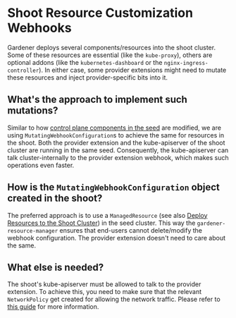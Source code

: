 # Shoot Resource Customization Webhooks

Gardener deploys several components/resources into the shoot cluster.
Some of these resources are essential (like the `kube-proxy`), others are optional addons (like the `kubernetes-dashboard` or the `nginx-ingress-controller`).
In either case, some provider extensions might need to mutate these resources and inject provider-specific bits into it.

## What's the approach to implement such mutations?

Similar to how [control plane components in the seed](controlplane-webhooks.md) are modified, we are using `MutatingWebhookConfiguration`s to achieve the same for resources in the shoot.
Both the provider extension and the kube-apiserver of the shoot cluster are running in the same seed.
Consequently, the kube-apiserver can talk cluster-internally to the provider extension webhook, which makes such operations even faster.

## How is the `MutatingWebhookConfiguration` object created in the shoot?

The preferred approach is to use a `ManagedResource` (see also [Deploy Resources to the Shoot Cluster](managedresources.md)) in the seed cluster.
This way the `gardener-resource-manager` ensures that end-users cannot delete/modify the webhook configuration.
The provider extension doesn't need to care about the same.

## What else is needed?

The shoot's kube-apiserver must be allowed to talk to the provider extension.
To achieve this, you need to make sure that the relevant `NetworkPolicy` get created for allowing the network traffic.
Please refer to [this guide](../operations/network_policies.md#webhook-servers) for more information.
